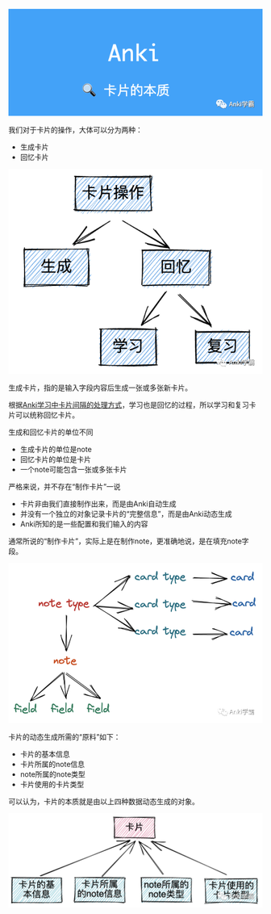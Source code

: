 ![图片](assets/10.png)



我们对于卡片的操作，大体可以分为两种：

- 生成卡片
- 回忆卡片

![图片](assets/11.png)



生成卡片，指的是输入字段内容后生成一张或多张新卡片。



根据[Anki学习中卡片间隔的处理方式​](Anki学习中卡片间隔的处理方式​.md)，学习也是回忆的过程，所以学习和复习卡片可以统称回忆卡片。



生成和回忆卡片的单位不同

-  生成卡片的单位是note
- 回忆卡片的单位是卡片
- 一个note可能包含一张或多张卡片



严格来说，并不存在“制作卡片”一说

-  卡片非由我们直接制作出来，而是由Anki自动生成
- 并没有一个独立的对象记录卡片的“完整信息”，而是由Anki动态生成
- Anki所知的是一些配置和我们输入的内容



通常所说的“制作卡片”，实际上是在制作note，更准确地说，是在填充note字段。



![图片](assets/12.png)



卡片的动态生成所需的“原料”如下：

-  卡片的基本信息
- 卡片所属的note信息
- note所属的note类型
- 卡片使用的卡片类型



可以认为，卡片的本质就是由以上四种数据动态生成的对象。



![图片](assets/13.png)

